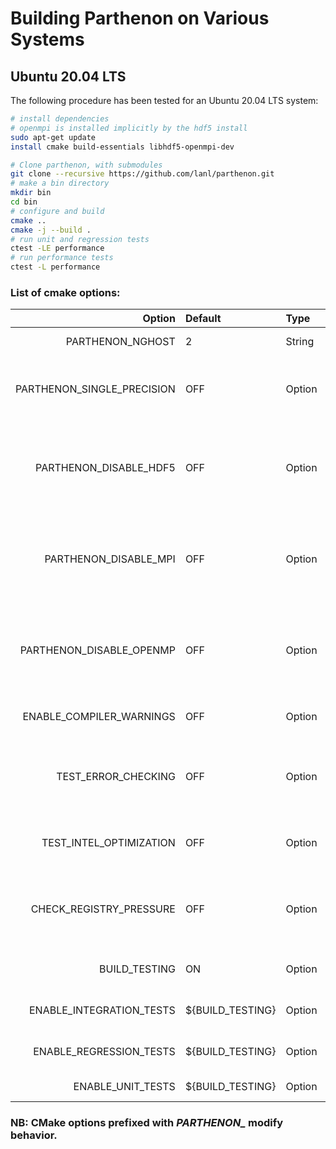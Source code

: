 # Building Parthenon on Various Systems

## Ubuntu 20.04 LTS

The following procedure has been tested for an Ubuntu 20.04 LTS system:

```bash
# install dependencies
# openmpi is installed implicitly by the hdf5 install
sudo apt-get update
install cmake build-essentials libhdf5-openmpi-dev

# Clone parthenon, with submodules
git clone --recursive https://github.com/lanl/parthenon.git
# make a bin directory
mkdir bin
cd bin
# configure and build
cmake ..
cmake -j --build .
# run unit and regression tests
ctest -LE performance
# run performance tests
ctest -L performance
```

### List of cmake options:

   |           Option           | Default | Type   | Description |
   | -------------------------: | :------ | :----- | :---------- |
   |           PARTHENON_NGHOST | 2       | String | Number of ghost cells | 
   | PARTHENON_SINGLE_PRECISION | OFF     | Option | Enable single precision mode if requested |
   |     PARTHENON_DISABLE_HDF5 | OFF     | Option | HDF5 is enabled by default if found, set this to True to disable HDF5 |
   |      PARTHENON_DISABLE_MPI | OFF     | Option | MPI is enabled by default if found, set this to True to disable MPI |
   |   PARTHENON_DISABLE_OPENMP | OFF     | Option | OpenMP is enabled by default if found, set this to True to disable OpenMP |
   |   ENABLE_COMPILER_WARNINGS | OFF     | Option | Enable compiler warnings |
   |        TEST_ERROR_CHECKING | OFF     | Option | Enables the error checking unit test. This test will FAIL |
   |    TEST_INTEL_OPTIMIZATION | OFF     | Option | Test intel optimization and vectorization |
   |    CHECK_REGISTRY_PRESSURE | OFF     | Option | Check the registry pressure for Kokkos CUDA kernels |
   |              BUILD_TESTING | ON      | Option | Multi-testing enablement |
   |   ENABLE_INTEGRATION_TESTS | ${BUILD_TESTING} | Option | Enable integration tests |
   |    ENABLE_REGRESSION_TESTS | ${BUILD_TESTING} | Option | Enable regression tests |
   |          ENABLE_UNIT_TESTS | ${BUILD_TESTING} | Option | Enable unit tests |

### NB: CMake options prefixed with *PARTHENON_* modify behavior.
